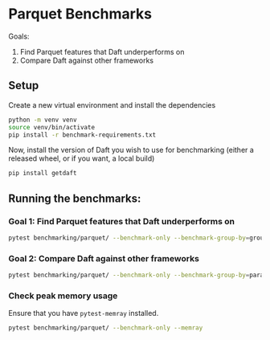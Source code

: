 # Parquet Benchmarks

Goals:

1. Find Parquet features that Daft underperforms on
2. Compare Daft against other frameworks

## Setup

Create a new virtual environment and install the dependencies

```bash
python -m venv venv
source venv/bin/activate
pip install -r benchmark-requirements.txt
```

Now, install the version of Daft you wish to use for benchmarking (either a released wheel, or if you want, a local build)

```bash
pip install getdaft
```

## Running the benchmarks:

### Goal 1: Find Parquet features that Daft underperforms on

```bash
pytest benchmarking/parquet/ --benchmark-only --benchmark-group-by=group -k daft
```

### Goal 2: Compare Daft against other frameworks

```bash
pytest benchmarking/parquet/ --benchmark-only --benchmark-group-by=param:path
```

### Check peak memory usage

Ensure that you have `pytest-memray` installed.

```bash
pytest benchmarking/parquet/ --benchmark-only --memray
```
